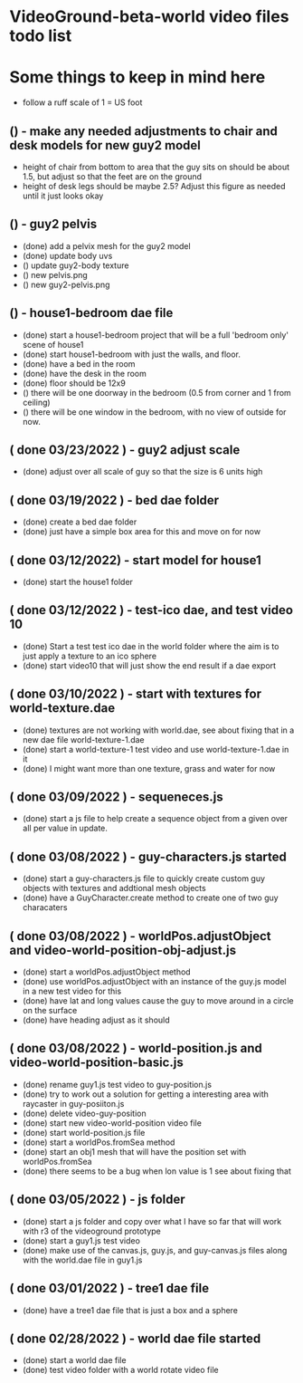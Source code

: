 # VideoGround-beta-world video files todo list

# Some things to keep in mind here
* follow a ruff scale of 1 = US foot


<!-- ITEMS -->

## () - make any needed adjustments to chair and desk models for new guy2 model
* height of chair from bottom to area that the guy sits on should be about 1.5, but adjust so that the feet are on the ground
* height of desk legs should be maybe 2.5? Adjust this figure as needed until it just looks okay

<!-- GUY -->

## () - guy2 pelvis
* (done) add a pelvix mesh for the guy2 model
* (done) update body uvs
* () update guy2-body texture
* () new pelvis.png
* () new guy2-pelvis.png

<!-- HOUSE 1 -->

## () - house1-bedroom dae file
* (done) start a house1-bedroom project that will be a full 'bedroom only' scene of house1
* (done) start house1-bedroom with just the walls, and floor.
* (done) have a bed in the room
* (done) have the desk in the room
* (done) floor should be 12x9
* () there will be one doorway in the bedroom (0.5 from corner and 1 from ceiling)
* () there will be one window in the bedroom, with no view of outside for now.

<!-- DONE -->

## ( done 03/23/2022 ) - guy2 adjust scale
* (done) adjust over all scale of guy so that the size is 6 units high

## ( done 03/19/2022 ) - bed dae folder
* (done) create a bed dae folder
* (done) just have a simple box area for this and move on for now

## ( done 03/12/2022) - start model for house1
* (done) start the house1 folder

## ( done 03/12/2022 ) - test-ico dae, and test video 10
* (done) Start a test test ico dae in the world folder where the aim is to just apply a texture to an ico sphere
* (done) start video10 that will just show the end result if a dae export

## ( done 03/10/2022 ) - start with textures for world-texture.dae
* (done) textures are not working with world.dae, see about fixing that in a new dae file world-texture-1.dae
* (done) start a world-texture-1 test video and use world-texture-1.dae in it
* (done) I might want more than one texture, grass and water for now

## ( done 03/09/2022 ) - sequeneces.js
* (done) start a js file to help create a sequence object from a given over all per value in update.

## ( done 03/08/2022 ) - guy-characters.js started
* (done) start a guy-characters.js file to quickly create custom guy objects with textures and addtional mesh objects
* (done) have a GuyCharacter.create method to create one of two guy characaters

## ( done 03/08/2022 ) - worldPos.adjustObject and video-world-position-obj-adjust.js
* (done) start a worldPos.adjustObject method
* (done) use worldPos.adjustObject with an instance of the guy.js model in a new test video for this
* (done) have lat and long values cause the guy to move around in a circle on the surface
* (done) have heading adjust as it should

## ( done 03/08/2022 ) - world-position.js and video-world-position-basic.js 
* (done) rename guy1.js test video to guy-position.js
* (done) try to work out a solution for getting a interesting area with raycaster in guy-posiiton.js
* (done) delete video-guy-position
* (done) start new video-world-position video file
* (done) start world-position.js file
* (done) start a worldPos.fromSea method
* (done) start an obj1 mesh that will have the position set with worldPos.fromSea
* (done) there seems to be a bug when lon value is 1 see about fixing that

## ( done 03/05/2022 ) - js folder
* (done) start a js folder and copy over what I have so far that will work with r3 of the videoground prototype
* (done) start a guy1.js test video
* (done) make use of the canvas.js, guy.js, and guy-canvas.js files along with the world.dae file in guy1.js

## ( done 03/01/2022 ) - tree1 dae file
* (done) have a tree1 dae file that is just a box and a sphere

## ( done 02/28/2022 ) - world dae file started
* (done) start a world dae file
* (done) test video folder with a world rotate video file

